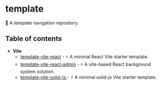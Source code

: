 # template

📡 A template navigation repository.

## Table of contents

- **Vite**
  - [template-vite-react](https://github.com/0x219/template-vite-react) - ⚡️ A minimal React Vite starter template.
  - [template-vite-react-admin](https://github.com/0x219/template-vite-react-admin) - ⚡️ A vite-based React background system solution.
  - [template-vite-solid-ts ](https://github.com/0x219/template-vite-solid-ts) - ⚡️ A minimal solid-js Vite starter template.
